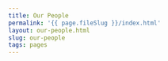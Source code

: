 ```yaml
---
title: Our People
permalink: '{{ page.fileSlug }}/index.html'
layout: our-people.html
slug: our-people
tags: pages
---
```



